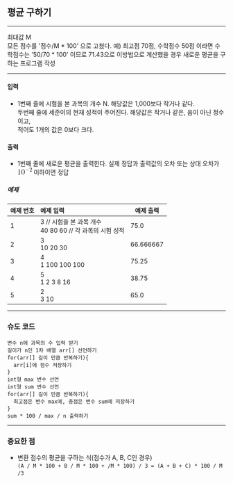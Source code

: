 ## 평균 구하기

-----
최대값 M <br>모든 점수를 '점수/M * 100' 으로 고쳤다.
예) 최고점 70점, 수학점수 50점 이라면 수학점수는 '50/70 * 100' 이므로 71.43으로
이방법으로 계산했을 경우 새로운 평균을 구하는 프로그램 작성

-----
#### 입력
- 1번째 줄에 시험을 본 과목의 개수 N. 해당값은 1,000보다 작거나 같다. <br>
두번째 줄에 세준이의 현재 성적이 주어진다. 해당값은 작거나 같은, 음이 아닌 정수이고, <br>
적어도 1개의 값은 0보다 크다.
#### 출력
- 1번째 줄에 새로운 평균을 출력한다. 실제 정답과 출력값의 오차 또는 상대 오차가 ![img.png](img.png) 이하이면 정답

##### 예제
| 예제 번호 | 예제 입력                                         | 예제 출력     |
|:------|:----------------------------------------------|-----------|
| 1     | 3 // 시험을 본 과목 개수 <br> 40 80 60 // 각 과목의 시험 성적 | 75.0      |
| 2     | 3 <br> 10 20 30                               | 66.666667 |
| 3     | 4 <br> 1 100 100 100                          | 75.25     |
| 4     | 5 <br> 1 2 3 8 16                             | 38.75     |
| 5     | 2 <br> 3 10                                   | 65.0      |

-----
### 슈도 코드
  ```
변수 n에 과목의 수 입력 받기
길이가 n인 1차 배열 arr[] 선언하기
for(arr[] 길이 만큼 반복하기){
    arr[i]에 점수 저장하기
}
int형 max 변수 선언
int형 sum 변수 선언
for(arr[] 길이 만큼 반복하기){
    최고점은 변수 max에, 총점은 변수 sum에 저장하기
}
sum * 100 / max / n 출력하기
  ```
-----
### 중요한 점
- 변환 점수의 평균을 구하는 식(점수가 A, B, C인 경우) <br>
  `(A / M * 100 + B / M * 100 + /M * 100) / 3 = (A + B + C) * 100 / M /3`